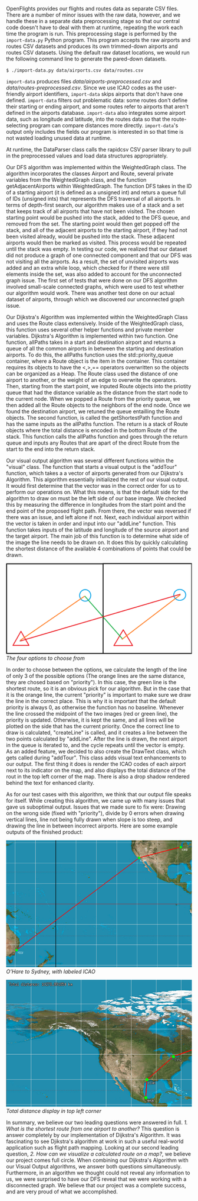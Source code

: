 OpenFlights provides our flights and routes data as separate CSV files. There
are a number of minor issues with the raw data, however, and we handle these in
a separate data preprocessing stage so that our central code doesn't have to
deal with them at runtime, repeating the work each time the program is run. This
preprocessing stage is performed by the `import-data.py` Python program. This
program accepts the raw airports and routes CSV datasets and produces its own
trimmed-down airports and routes CSV datasets. Using the default raw dataset
locations, we would run the following command line to generate the pared-down
datasets.

	$ ./import-data.py data/airports.csv data/routes.csv

`import-data` produces files *data/airports-preprocessed.csv* and
*data/routes-preprocessed.csv*. Since we use ICAO codes as the user-friendly
airport identifiers, `import-data` skips airports that don't have one defined.
`import-data` filters out problematic data: some routes don't define their
starting or ending airport, and some routes refer to airports that aren't
defined in the airports database. `import-data` also integrates some airport
data, such as longitude and latitude, into the routes data so that the
route-selecting program can compare distances more directly. `import-data`'s
output only includes the fields our program is interested in so that time is not
wasted loading unused data at runtime.

At runtime, the DataParser class calls the rapidcsv CSV parser library to pull
in the preprocessed values and load data structures appropriately.  

Our DFS algorithm was implemented within the WeightedGraph class. The algorithm incorporates the classes Airport and Route, several private variables from the WeightedGraph class, and the function getAdjacentAirports within WeightedGraph. The function DFS takes in the ID of a starting airport (it is defined as a unsigned int) and returs a queue full of IDs (unsigned ints) that represents the DFS traversal of all airports. In terms of depth-first search, our algorithm makes use of a stack and a set that keeps track of all airports that have not been visited. The chosen starting point would be pushed into the stack, added to the DFS queue, and removed from the set. The starting point would then get popped off the stack, and all of the adjacent airports to the starting airport, if they had not been visited already, would be pushed into the stack. These adjacent airports would then be marked as visited. This process would be repeated until the stack was empty. In testing our code, we realized that our dataset did not produce a graph of one connected component and that our DFS was not visiting all the airports. As a result, the set of unvisited airports was added and an extra while loop, which checked for if there were still elements inside the set, was also added to account for the unconnected graph issue. The first set of tests that were done on our DFS algorithm involved small-scale connected graphs, which were used to test whether our algorithm would work. There was another test done on our actual dataset of airports, through which we discovered our unconnected graph issue.  

Our Dijkstra's Algorithm was implemented within the WeightedGraph Class and uses the Route class extensively. Inside of the WeightedGraph class, this function uses several other helper functions and private member variables. Dijkstra's Algorithm is implemented within two function. One function, allPaths takes in a start and destination airport and returns a queue of all the common airports in between the starting and destination airports. To do this, the allPaths function uses the std::priority_queue container, where a Route object is the item in the container. This container requires its objects to have the <,>,== operators overwritten so the objects can be organized as a Heap. The Route class used the distance of one airport to another, or the weight of an edge to overwrite the operators. Then, starting from the start point, we inputed Route objects into the priotity queue that had the distance variable as the distance from the start node to the current node. When we popped a Route from the priority queue, we then added all the Route objects to the neighbors of the end node. Once we found the destination airport, we retuned the queue entailling the Route objects. The second function, is called the getShortestPath function and has the same inputs as the allPaths function. The return is a stack of Route objects where the total distance is encoded in the bottom Route of the stack. This function calls the allPaths function and goes through the return queue and inputs any Routes that are apart of the direct Route from the start to the end into the return stack.  

Our visual output algorithm was several different functions within the "visual" class. The function that starts a visual output is the "addTour" function, which takes a a vector of airports generated from our Dijkstra's Algorithm. This algorithm essentially initialized the rest of our visual output. It would first determine that the vector was in the correct order for us to perform our operations on. What this means, is that the default side for the algorithm to draw on must be the left side of our base image. We checked this by measuring the difference in longitudes from the start point and the end point of the proposed flight path. From there, the vector was reversed if there was an issue, and left alone if not. Next, each individual airport within the vector is taken in order and input into our "addLine" function. This function takes inputs of the latitude and longitude of the source airport and the target airport. The main job of this function is to determine what side of the image the line needs to be drawn on. It does this by quickly calculating the shortest distance of the available 4 combinations of points that could be drawn.  

![](/docs/results_images/4choices.png) *The four options to choose from*

In order to choose between the options, we calculate the length of the line of only 3 of the possible options (The orange lines are the same distance, they are chosed based on "priority"). In this case, the green line is the shortest route, so it is an obvious pick for our algorithm. But in the case that it is the orange line, the current "priority" is important to make sure we draw the line in the correct place. This is why it is important that the default priority is always 0, as otherwise the function has no baseline. Whenever the line crossed the midpoint of the two images (red or green line), the priority is updated. Otherwise, it is kept the same, and all lines will be plotted on the side that has the current priority. Once the correct line to draw is calculated, "createLine" is called, and it creates a line between the two points calculated by "addLine". After the line is drawn, the next airport in the queue is iterated to, and the cycle repeats until the vector is empty. As an added feature, we decided to also create the DrawText class, which gets called during "addTour". This class adds visual text enhancements to our output. The first thing it does is render the ICAO codes of each airport next to its indicator on the map, and also displays the total distance of the rout in the top left corner of the map. There is also a drop shadow rendered behind the text for enhanced clarity.   

As for our test cases with this algorithm, we think that our output file speaks for itself. While creating this algorithm, we came up with many issues that gave us suboptimal output. Issues that we made sure to fix were: Drawing on the wrong side (fixed with "priority"), divide by 0 errors when drawing vertical lines, line not being fully drawn when slope is too steep, and drawing the line in between incorrect airports. Here are some example outputs of the finished product:  

![](/docs/results_images/product1.png)  
*O'Hare to Sydney, with labeled ICAO*  
  
![](/docs/results_images/product2.png)  
*Total distance display in top left corner*  

In summary, we believe our two leading questions were answered in full. *1. What is the shortest route from one airport to another?* This question is answer completely by our implementation of Dijkstra's Algorithm. It was fascinating to see Djikstra's algorithm at work in such a useful real-world application such as flight path mapping. Looking at our second leading question, *2. How can we visualize a calculated route on a map?*, we believe our project comes full circle. When combining our Dijkstra's Algorithm with our Visual Output algorithms, we answer both questions simultaneously. Furthermore, in an algorithm we thought could not reveal any information to us, we were surprised to have our DFS reveal that we were working with a disconnected graph. We believe that our project was a complete success, and are very proud of what we accomplished.
